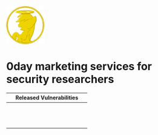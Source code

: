 <img src="favicon.png" width="100"> 

# 0day marketing services for security researchers

| Released Vulnerabilities  |
|---------------------------|
|[<img src="" style="content:url(dynoroot.png?);min-width:200px;max-width:200px;">](https://dynoroot.ninja)|
|[<img src="" style="content:url(b71625.png?);min-width:200px;max-width:200px;">](https://holeybeep.ninja)|
|[<img src="" style="content:url(dirtycow.png?);min-width:200px;max-width:200px;">](https://dirtycow.ninja)|
